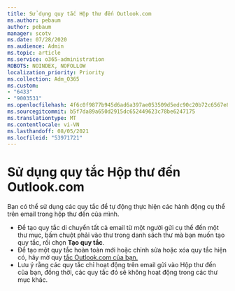```yaml
---
title: Sử dụng quy tắc Hộp thư đến Outlook.com
ms.author: pebaum
author: pebaum
manager: scotv
ms.date: 07/28/2020
ms.audience: Admin
ms.topic: article
ms.service: o365-administration
ROBOTS: NOINDEX, NOFOLLOW
localization_priority: Priority
ms.collection: Adm_O365
ms.custom:
- "6433"
- "9003531"
ms.openlocfilehash: 4f6c0f9877b945d6ad6a397ae053509d5edc90c20b72c6567e867268ee1eda04
ms.sourcegitcommit: b5f7da89a650d2915dc652449623c78be6247175
ms.translationtype: MT
ms.contentlocale: vi-VN
ms.lasthandoff: 08/05/2021
ms.locfileid: "53971721"
---
```

# <a name="use-inbox-rules-in-outlookcom"></a>Sử dụng quy tắc Hộp thư đến Outlook.com

Bạn có thể sử dụng các quy tắc để tự động thực hiện các hành động cụ thể trên email trong hộp thư đến của mình.

- Để tạo quy tắc di chuyển tất cả email từ một người gửi cụ thể đến một thư mục, bấm chuột phải vào thư trong danh sách thư mà bạn muốn tạo quy tắc, rồi chọn  **Tạo quy tắc**.
- Để tạo một quy tắc hoàn toàn mới hoặc chỉnh sửa hoặc xóa quy tắc hiện có, hãy mở quy [tắc Outlook.com của bạn.](https://go.microsoft.com/fwlink/?linkid=2118142)
- Lưu ý rằng các quy tắc chỉ hoạt động trên email gửi vào Hộp thư đến của bạn, đồng thời, các quy tắc đó sẽ không hoạt động trong các thư mục khác.
